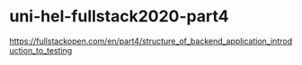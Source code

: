 # uni-hel-fullstack2020-part4
https://fullstackopen.com/en/part4/structure_of_backend_application_introduction_to_testing
